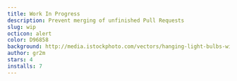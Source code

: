```yaml
---
title: Work In Progress
description: Prevent merging of unfinished Pull Requests
slug: wip
octicon: alert
color: D96858
background: http://media.istockphoto.com/vectors/hanging-light-bulbs-with-glowing-one-on-yellow-background-vector-id516323432
author: gr2m
stars: 4
installs: 7
---
```

